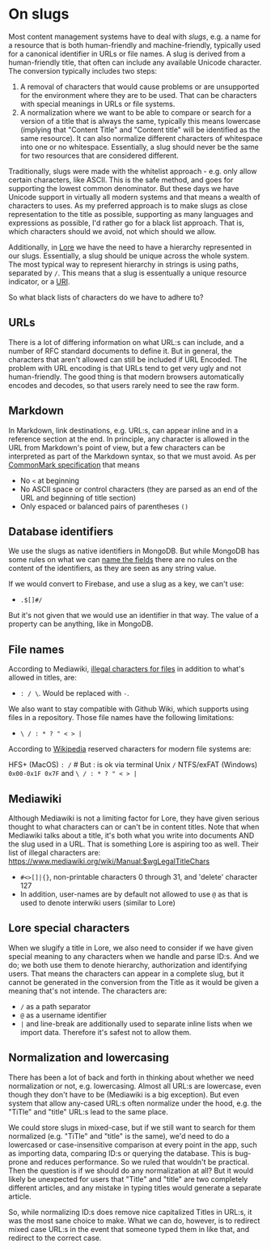 On slugs
============

Most content management systems have to deal with *slugs*, e.g. a name for a resource that is both human-friendly and machine-friendly, typically used for a canonical identifier in URLs or file names. A slug is derived from a human-friendly title, that often can include any available Unicode character. The conversion typically includes two steps:

1. A removal of characters that would cause problems or are unsupported for the environment where they are to be used. That can be characters with special meanings in URLs or file systems.
2. A normalization where we want to be able to compare or search for a version of a title that is always the same, typically this means lowercase (implying that "Content Title" and "Content title" will be identified as the same resource). It can also normalize different characters of whitespace into one or no whitespace. Essentially, a slug should never be the same for two resources that are considered different.

Traditionally, slugs were made with the whitelist approach - e.g. only allow certain characters, like ASCII. This is the safe method, and goes for supporting the lowest common denominator. But these days we have Unicode support in virtually all modern systems and that means a wealth of characters to uses. As my preferred approach is to make slugs as close representation to the title as possible, supporting as many languages and expressions as possible, I'd rather go for a black list approach. That is, which characters should we avoid, not which should we allow.

Additionally, in [Lore](https://lore.pub) we have the need to have a hierarchy represented in our slugs. Essentially, a slug should be unique across the whole system. The most typical way to represent hierarchy in strings is using paths, separated by `/`. This means that a slug is essentually a unique resource indicator, or a [URI](https://danielmiessler.com/study/difference-between-uri-url).

So what black lists of characters do we have to adhere to?

## URLs

There is a lot of differing information on what URL:s can include, and a number of RFC standard documents to define it. But in general, the characters that aren't allowed can still be included if URL Encoded. The problem with URL encoding is that URLs tend to get very ugly and not human-friendly. The good thing is that modern browsers automatically encodes and decodes, so that users rarely need to see the raw form.

## Markdown

In Markdown, link destinations, e.g. URL:s, can appear inline and in a reference section at the end. In principle, any character is allowed in the URL from Markdown's point of view, but a few characters can be interpreted as part of the Markdown syntax, so that we must avoid. As per [CommonMark specification](https://spec.commonmark.org/current/#link-destination) that means

- No `<` at beginning
- No ASCII space or control characters (they are parsed as an end of the URL and beginning of title section)
- Only espaced or balanced pairs of parentheses `()`

## Database identifiers

We use the slugs as native identifiers in MongoDB. But while MongoDB has some rules on what we can [name the fields](https://docs.mongodb.com/manual/reference/limits/#Restrictions-on-Field-Names) there are no rules on the content of the identifiers, as they are seen as any string value.

If we would convert to Firebase, and use a slug as a key, we can't use:

- `.$[]#/`

But it's not given that we would use an identifier in that way. The value of a property can be anything, like in MongoDB.

## File names

According to Mediawiki, [illegal characters for files](https://www.mediawiki.org/wiki/Manual:$wgIllegalFileChars) in addition to what's allowed in titles, are:

- `: / \`. Would be replaced with `-`.

We also want to stay compatible with Github Wiki, which supports using files in a repository. Those file names have the following limitations:

- `\ / : * ? " < > |`

According to [Wikipedia](https://en.wikipedia.org/wiki/Filename#Reserved_characters_and_words) reserved characters for modern file systems are:

HFS+ (MacOS) `: /` # But : is ok via terminal
Unix `/`
NTFS/exFAT (Windows) `0x00-0x1F 0x7F` and `\ / : * ? " < > |`

## Mediawiki

Although Mediawiki is not a limiting factor for Lore, they have given serious thought to what characters can or can't be in content titles. Note that when Mediawiki talks about a title, it's both what you write into documents AND the slug used in a URL. That is something Lore is aspiring too as well. Their list of illegal characters are:
https://www.mediawiki.org/wiki/Manual:$wgLegalTitleChars

- `#<>[]|{}`, non-printable characters 0 through 31, and 'delete' character 127
- In addition, user-names are by default not allowed to use `@` as that is used to denote interwiki users (similar to Lore)

## Lore special characters

When we slugify a title in Lore, we also need to consider if we have given special meaning to any characters when we handle and parse ID:s. And we do; we both use them to denote hierarchy, authorization and identifying users. That means the characters can appear in a complete slug, but it cannot be generated in the conversion from the Title as it would be given a meaning that's not intende. The characters are:

- `/` as a path separator
- `@` as a username identifier
- `|` and line-break are additionally used to separate inline lists when we import data. Therefore it's safest not to allow them.

## Normalization and lowercasing

There has been a lot of back and forth in thinking about whether we need normalization or not, e.g. lowercasing. Almost all URL:s are lowercase, even though they don't have to be (Mediawiki is a big exception). But even system that allow any-cased URL:s often normalize under the hood, e.g. the "TiTle" and "title" URL:s lead to the same place.

We could store slugs in mixed-case, but if we still want to search for them normalized (e.g. "TiTle" and "title" is the same), we'd need to do a lowercased or case-insensitive comparison at every point in the app, such as importing data, comparing ID:s or querying the database. This is bug-prone and reduces performance. So we ruled that wouldn't be practical. Then the question is if we should do any normalization at all? But it would likely be unexpected for users that "Title" and "title" are two completely different articles, and any mistake in typing titles would generate a separate article.

So, while normalizing ID:s does remove nice capitalized Titles in URL:s, it was the most sane choice to make. What we can do, however, is to redirect mixed case URL:s in the  event that someone typed them in like that, and redirect to the correct case.